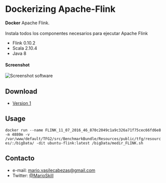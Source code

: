 Dockerizing Apache-Flink 
======
**Docker**  Apache Flink.
<br><br>
Instala todos los componentes necesarios para ejecutar Apache Flink
* Flink 0.10.2
* Scala 2.10.4
* Java 8

#### Screenshot
![Screenshot software](https://flink.apache.org/img/navbar-brand-logo.jpg "screenshot software")

## Download
* [Version 1](https://github.com/MarioSkill/TFG/archive/master.zip)

## Usage
```docker run --name FLINK_11_07_2016_46_870c2049c1a9c326a71f75cec66fd6e8 -m 4880m -v /var/www/default/TFG2/src/BenchmarkBundle/Resources/public/tfg/resources/:/bigData/ -dit ubuntu-flink:latest /bigData/medir_FLINK.sh```

## Contacto
* e-mail: mario.vasilecabezas@gmail.com
* Twitter: [@MarioSkill](https://twitter.com/MarioSkill "twitterhandle on twitter")
